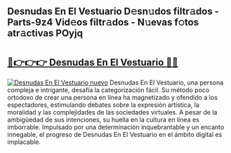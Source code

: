 ## Desnudas En El Vestuario D𝚎sn𝚞dos filtr𝚊dos - Parts-9z4 Vid𝚎os filtr𝚊dos - N𝚞evas f𝚘tos atr𝚊ctivas POyjq

# <h2><a href="http://mb0luu.tromn.icu/?c=Desnudas+En+El+Vestuario">🔗👉👉👉 Desnudas En El Vestuario 🔗🔗</a></h2>

[![Desnudas En El Vestuario nuevo](https://i.imgur.com/pEAQMta.gif)](http://mb0luu.tromn.icu/?c=Desnudas+En+El+Vestuario)
Desnudas En El Vestuario, una persona compleja e intrigante, desafía la categorización fácil. Su método poco ortodoxo de crear una persona en línea ha magnetizado y ofendido a los espectadores, estimulando debates sobre la expresión artística, la moralidad y las complejidades de las sociedades virtuales. A pesar de la ambigüedad de sus intenciones, su huella en la cultura en línea es imborrable. Impulsado por una determinación inquebrantable y un encanto innegable, el progreso de Desnudas En El Vestuario en el ámbito digital es implacable.
